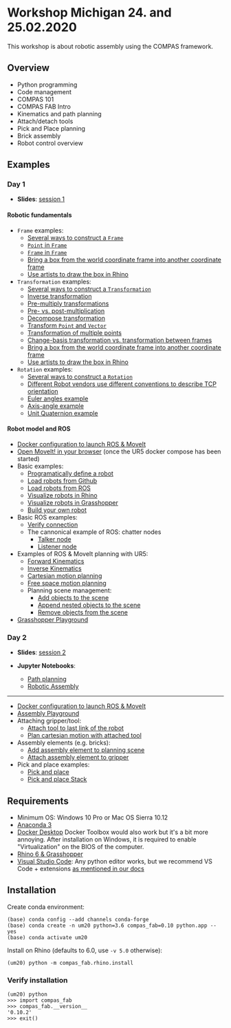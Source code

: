 # Workshop Michigan 24. and 25.02.2020

This workshop is about robotic assembly using the COMPAS framework.

## Overview

* Python programming
* Code management
* COMPAS 101
* COMPAS FAB Intro
* Kinematics and path planning
* Attach/detach tools
* Pick and Place planning
* Brick assembly
* Robot control overview

## Examples

### Day 1

* **Slides**: [session 1](https://docs.google.com/presentation/d/1MwbF9ibyxKD2Nxk989vYtSyW_or0pXSVWBnFI-EQtdM/edit?usp=sharing)

#### Robotic fundamentals

* `Frame` examples:
  * [Several ways to construct a `Frame`](examples/001_several_ways_to_construct_frame.py)
  * [`Point` in `Frame`](002_point_in_frame.py)
  * [`Frame` in `Frame`](003_frame_in_frame.py)
  * [Bring a box from the world coordinate frame into another coordinate frame](004_box_from_the_world_to_local.py)
  * [Use artists to draw the box in Rhino](005_box_from_the_world_to_local_rhino.py)
* `Transformation` examples:
  * [Several ways to construct a `Transformation`](006_examples_transformation.py)
  * [Inverse transformation](007_inverse_transformation.py)
  * [Pre-multiply transformations](008_premultiply_transformations.py)
  * [Pre- vs. post-multiplication](009_pre_vs_post_multiplication.py)
  * [Decompose transformation](010_decompose_transformation.py)
  * [Transform `Point` and `Vector`](011_transform_point_and_vector.py)
  * [Transformation of multiple points](012_transform_multiple.py)
  * [Change-basis transformation vs. transformation between frames](013_change_basis_vs_between_frames.py)
  * [Bring a box from the world coordinate frame into another coordinate frame](014_box_from_the_world_to_local.py)
  * [Use artists to draw the box in Rhino](015_box_from_the_world_to_local_rhino.py)
* `Rotation` examples:
  * [Several ways to construct a `Rotation`](016_several_ways_to_construct_rotation.py)
  * [Different Robot vendors use different conventions to describe TCP orientation](017_robot_tcp_orientations.py)
  * [Euler angles example](018_euler_angles.py)
  * [Axis-angle example](019_axis_angle.py)
  * [Unit Quaternion example](020_quaternion.py)

#### Robot model and ROS

* [Docker configuration to launch ROS & MoveIt](docker-ur5/)
* [Open MoveIt! in your browser](http://localhost:8080/vnc.html?resize=scale&autoconnect=true) (once the UR5 docker compose has been started)
* Basic examples:
  * [Programatically define a robot](examples/021_define_model.py)
  * [Load robots from Github](examples/022_robot_from_github.py)
  * [Load robots from ROS](examples/023_robot_from_ros.py)
  * [Visualize robots in Rhino](examples/024_robot_artist_rhino.py)
  * [Visualize robots in Grasshopper](examples/025_robot_artist_grasshopper.ghx)
  * [Build your own robot](examples/026_build_your_own_robot.py)
* Basic ROS examples:
  * [Verify connection](examples/027_check_connection.py)
  * The cannonical example of ROS: chatter nodes
    * [Talker node](examples/028_ros_hello_world_talker.py)
    * [Listener node](examples/029_ros_hello_world_listener.py)
* Examples of ROS & MoveIt planning with UR5:
  * [Forward Kinematics](examples/030_forward_kinematics_ros_loader.py)
  * [Inverse Kinematics](examples/031_inverse_kinematics_ros_loader.py)
  * [Cartesian motion planning](examples/032_plan_cartesian_motion_ros_loader.py)
  * [Free space motion planning](examples/033_plan_motion_ros_loader.py)
  * Planning scene management:
    * [Add objects to the scene](examples/034_add_collision_mesh.py)
    * [Append nested objects to the scene](examples/035_append_collision_meshes.py)
    * [Remove objects from the scene](examples/036_remove_collision_mesh.py)
* [Grasshopper Playground](examples/037_robot_playground_ur5.ghx)

### Day 2

* **Slides**:  [session 2](https://docs.google.com/presentation/d/1QBu-4BhnLEOkrOvZf9PoX-m2dYAtTzfMFgFJ7Bw6VFY/edit#slide=id.g7054e0e0c8_0_5)

* **Jupyter Notebooks**:
  * [Path planning](Path%20planning.ipynb)
  * [Robotic Assembly](Robotic%20Assembly.ipynb)

---

* [Docker configuration to launch ROS & MoveIt](docker-ur5/)
* [Assembly Playground](examples/040_robot_assembly.ghx)
* Attaching gripper/tool:
  * [Attach tool to last link of the robot](examples/041_attach_tool.py)
  * [Plan cartesian motion with attached tool](examples/042_plan_cartesian_motion_with_attached_tool.py)
* Assembly elements (e.g. bricks):
  * [Add assembly element to planning scene](examples/043_create_element_and_add_to_planning_scene.py)
  * [Attach assembly element to gripper](examples/044_add_element_as_attached_collision_object.py)
* Pick and place examples:
  * [Pick and place](examples/045_pick_and_place.py)
  * [Pick and place Stack](examples/046_pick_and_place_stack.py)

## Requirements

* Minimum OS: Windows 10 Pro or Mac OS Sierra 10.12
* [Anaconda 3](https://www.anaconda.com/distribution/)
* [Docker Desktop](https://www.docker.com/products/docker-desktop) Docker Toolbox would also work but it's a bit more annoying. After installation on Windows, it is required to enable "Virtualization" on the BIOS of the computer.
* [Rhino 6 & Grasshopper](https://www.rhino3d.com/download)
* [Visual Studio Code](https://code.visualstudio.com/): Any python editor works, but we recommend VS Code + extensions [as mentioned in our docs](https://gramaziokohler.github.io/compas_fab/latest/getting_started.html#working-in-visual-studio-code-1)

## Installation

Create conda environment:

    (base) conda config --add channels conda-forge
    (base) conda create -n um20 python=3.6 compas_fab=0.10 python.app --yes
    (base) conda activate um20

Install on Rhino (defaults to 6.0, use `-v 5.0` otherwise):

    (um20) python -m compas_fab.rhino.install

### Verify installation

    (um20) python
    >>> import compas_fab
    >>> compas_fab.__version__
    '0.10.2'
    >>> exit()
